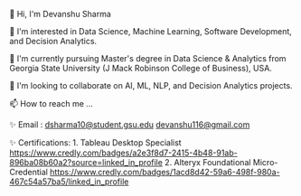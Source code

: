👋 Hi, I'm Devanshu Sharma

👀 I'm interested in Data Science, Machine Learning, Software Development, and Decision Analytics.

🌱 I'm currently pursuing Master's degree in Data Science & Analytics from Georgia State University (J Mack Robinson College of Business), USA.

💞️ I'm looking to collaborate on AI, ML, NLP, and Decision Analytics projects.

📫 How to reach me ...

✨ Email : dsharma10@student.gsu.edu 
           devanshu116@gmail.com

✨  Certifications:
    1. Tableau Desktop Specialist https://www.credly.com/badges/a2e3f8d7-2415-4b48-91ab-896ba08b60a2?source=linked_in_profile
    2. Alteryx Foundational Micro-Credential https://www.credly.com/badges/1acd8d42-59a6-498f-980a-467c54a57ba5/linked_in_profile
